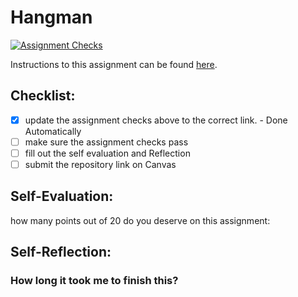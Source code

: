 Hangman
=====================
[![Assignment Checks](https://github.com/it3049c-fall22-henderson/hangman-Sambaba23/actions/workflows/classroom.yml/badge.svg)](https://github.com/it3049c-fall22-henderson/hangman-Sambaba23/actions/workflows/classroom.yml)

Instructions to this assignment can be found [here](#).

## Checklist:
- [x] update the assignment checks above to the correct link. - Done Automatically
- [ ] make sure the assignment checks pass
- [ ] fill out the self evaluation and Reflection
- [ ] submit the repository link on Canvas

## Self-Evaluation:

how many points out of 20 do you deserve on this assignment:

## Self-Reflection:

### How long it took me to finish this?
